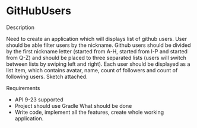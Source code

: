 # GitHubUsers

Description 

Need to create an application which will displays list of github users. User should be able filter users by the nickname. 
Github users should be divided by the first nickname letter (started from A-H, started from I-P and started from Q-Z) 
and should be placed to three separated lists (users will switch between lists by swiping left and right). 
Each user should be displayed as a list item, which contains avatar, name, count of followers and count of following users. 
Sketch attached. 

Requirements 
- API 9-23 supported 
- Project should use Gradle What should be done 
- Write code, implement all the features, create whole working application. 
